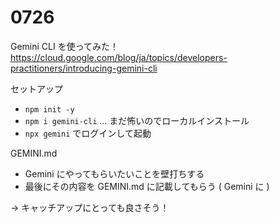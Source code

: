 # 0726

Gemini CLI を使ってみた！  
https://cloud.google.com/blog/ja/topics/developers-practitioners/introducing-gemini-cli

セットアップ
- `npm init -y`
- `npm i gemini-cli` ... まだ怖いのでローカルインストール
- `npx gemini` でログインして起動

GEMINI.md
- Gemini にやってもらいたいことを壁打ちする
- 最後にその内容を GEMINI.md に記載してもらう ( Gemini に )

-> キャッチアップにとっても良さそう！